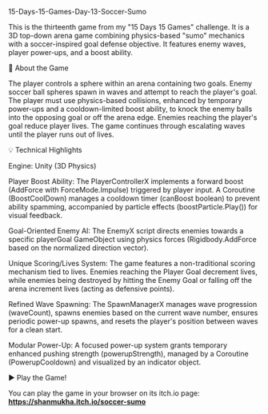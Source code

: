 15-Days-15-Games-Day-13-Soccer-Sumo

This is the thirteenth game from my "15 Days 15 Games" challenge. It is a 3D top-down arena game combining physics-based "sumo" mechanics with a soccer-inspired goal defense objective. It features enemy waves, player power-ups, and a boost ability.

🚀 About the Game

The player controls a sphere within an arena containing two goals. Enemy soccer ball spheres spawn in waves and attempt to reach the player's goal. The player must use physics-based collisions, enhanced by temporary power-ups and a cooldown-limited boost ability, to knock the enemy balls into the opposing goal or off the arena edge. Enemies reaching the player's goal reduce player lives. The game continues through escalating waves until the player runs out of lives.

💡 Technical Highlights

Engine: Unity (3D Physics)

Player Boost Ability: The PlayerControllerX implements a forward boost (AddForce with ForceMode.Impulse) triggered by player input. A Coroutine (BoostCoolDown) manages a cooldown timer (canBoost boolean) to prevent ability spamming, accompanied by particle effects (boostParticle.Play()) for visual feedback.

Goal-Oriented Enemy AI: The EnemyX script directs enemies towards a specific playerGoal GameObject using physics forces (Rigidbody.AddForce based on the normalized direction vector).

Unique Scoring/Lives System: The game features a non-traditional scoring mechanism tied to lives. Enemies reaching the Player Goal decrement lives, while enemies being destroyed by hitting the Enemy Goal or falling off the arena increment lives (acting as defensive points).

Refined Wave Spawning: The SpawnManagerX manages wave progression (waveCount), spawns enemies based on the current wave number, ensures periodic power-up spawns, and resets the player's position between waves for a clean start.

Modular Power-Up: A focused power-up system grants temporary enhanced pushing strength (powerupStrength), managed by a Coroutine (PowerupCooldown) and visualized by an indicator object.

▶️ Play the Game!

You can play the game in your browser on its itch.io page:
**https://shanmukha.itch.io/soccer-sumo**
